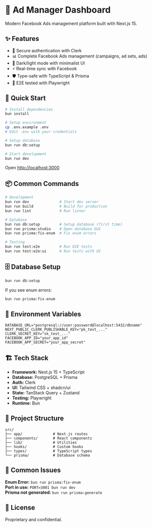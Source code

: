 # 🎯 Ad Manager Dashboard

Modern Facebook Ads management platform built with Next.js 15.

## ✨ Features

- 🔐 Secure authentication with Clerk
- 📊 Complete Facebook Ads management (campaigns, ad sets, ads)
- 🎨 Dark/light mode with minimalist UI
- ⚡ Real-time sync with Facebook
- 🛡️ Type-safe with TypeScript & Prisma
- 🧪 E2E tested with Playwright

## 🚀 Quick Start

```bash
# Install dependencies
bun install

# Setup environment
cp .env.example .env
# Edit .env with your credentials

# Setup database
bun run db:setup

# Start development
bun run dev
```

Open [http://localhost:3000](http://localhost:3000)

## 📦 Common Commands

```bash
# Development
bun run dev              # Start dev server
bun run build            # Build for production
bun run lint             # Run linter

# Database
bun run db:setup         # Setup database (first time)
bun run prisma:studio    # Open database GUI
bun run prisma:fix-enum  # Fix enum errors

# Testing
bun run test:e2e         # Run E2E tests
bun run test:e2e:ui      # Run tests with UI
```

## 🗄️ Database Setup

```bash
bun run db:setup
```

If you see enum errors:
```bash
bun run prisma:fix-enum
```

## 🔧 Environment Variables

```env
DATABASE_URL="postgresql://user:password@localhost:5432/dbname"
NEXT_PUBLIC_CLERK_PUBLISHABLE_KEY="pk_test_..."
CLERK_SECRET_KEY="sk_test_..."
FACEBOOK_APP_ID="your_app_id"
FACEBOOK_APP_SECRET="your_app_secret"
```



## 🏗️ Tech Stack

- **Framework:** Next.js 15 + TypeScript
- **Database:** PostgreSQL + Prisma
- **Auth:** Clerk
- **UI:** Tailwind CSS + shadcn/ui
- **State:** TanStack Query + Zustand
- **Testing:** Playwright
- **Runtime:** Bun

## 📁 Project Structure

```
src/
├── app/              # Next.js routes
├── components/       # React components
├── lib/              # Utilities
├── hooks/            # Custom hooks
├── types/            # TypeScript types
└── prisma/           # Database schema
```





## 🚨 Common Issues

**Enum Error:** `bun run prisma:fix-enum`  
**Port in use:** `PORT=3001 bun run dev`  
**Prisma not generated:** `bun run prisma:generate`





## 📝 License

Proprietary and confidential.
